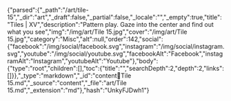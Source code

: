 {"parsed":{"_path":"/art/tile-15","_dir":"art","_draft":false,"_partial":false,"_locale":"","_empty":true,"title":"Tiles | XV","description":"Pattern play. Gaze into the center and find out what you see","img":"/img/art/Tile 15.jpg","cover":"/img/art/Tile 15.jpg","category":"Misc","alt":null,"order":142,"social":{"facebook":"/img/social/facebook.svg","instagram":"/img/social/instagram.svg","youtube":"/img/social/youtube.svg","facebookAlt":"Facebook","instagramAlt":"Instagram","youtubeAlt":"Youtube"},"body":{"type":"root","children":[],"toc":{"title":"","searchDepth":2,"depth":2,"links":[]}},"_type":"markdown","_id":"content:art:Tile 15.md","_source":"content","_file":"art/Tile 15.md","_extension":"md"},"hash":"UnkyFJDwh1"}